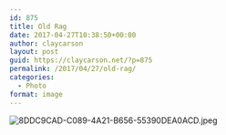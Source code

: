 ```yaml
---
id: 875
title: Old Rag
date: 2017-04-27T10:38:50+00:00
author: claycarson
layout: post
guid: https://claycarson.net/?p=875
permalink: /2017/04/27/old-rag/
categories:
  - Photo
format: image
---
```

![8DDC9CAD-C089-4A21-B656-55390DEA0ACD.jpeg](https://claycarson.net/wp-content/uploads/2017/04/8DDC9CAD-C089-4A21-B656-55390DEA0ACD.jpeg)
